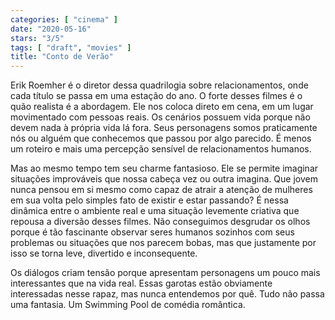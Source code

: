 ```yaml
---
categories: [ "cinema" ]
date: "2020-05-16"
stars: "3/5"
tags: [ "draft", "movies" ]
title: "Conto de Verão"
---
```

Erik Roemher é o diretor dessa quadrilogia sobre relacionamentos, onde
cada título se passa em uma estação do ano. O forte desses filmes é
o quão realista é a abordagem. Ele nos coloca direto em cena, em um
lugar movimentado com pessoas reais. Os cenários possuem vida porque não
devem nada à própria vida lá fora. Seus personagens somos praticamente
nós ou alguém que conhecemos que passou por algo parecido. É menos
um roteiro e mais uma percepção sensível de relacionamentos humanos.

Mas ao mesmo tempo tem seu charme fantasioso. Ele se permite imaginar
situações improváveis que nossa cabeça vez ou outra imagina. Que jovem
nunca pensou em si mesmo como capaz de atrair a atenção de mulheres
em sua volta pelo simples fato de existir e estar passando? É nessa
dinâmica entre o ambiente real e uma situação levemente criativa
que repousa a diversão desses filmes. Não conseguimos desgrudar os
olhos porque é tão fascinante observar seres humanos sozinhos com seus
problemas ou situações que nos parecem bobas, mas que justamente por
isso se torna leve, divertido e inconsequente.

Os diálogos criam tensão porque apresentam personagens um pouco
mais interessantes que na vida real. Essas garotas estão obviamente
interessadas nesse rapaz, mas nunca entendemos por quê. Tudo não passa
uma fantasia. Um Swimming Pool de comédia romântica.
